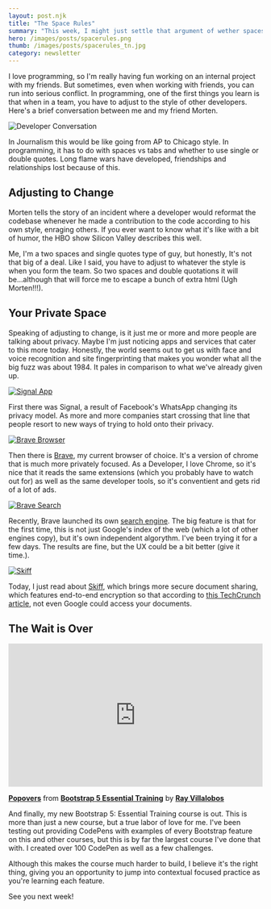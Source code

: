 ```yaml
---
layout: post.njk
title: "The Space Rules"
summary: "This week, I might just settle that argument of wether spaces or tabs are best in development. I'll even tell you if I prefer single over double quotes. Somehow I end up talking about privacy and make a big announcement about my largest course ever."
hero: /images/posts/spacerules.png
thumb: /images/posts/spacerules_tn.jpg
category: newsletter
---
```


I love programming, so I'm really having fun working on an internal project with my friends. But sometimes, even when working with friends, you can run into serious conflict. In programming, one of the first things you learn is that when in a team, you have to adjust to the style of other developers. Here's a brief conversation between me and my friend Morten.

![Developer Conversation](http://pixelprowess.com/i/2021-06-25_10-13-45.png)

In Journalism this would be like going from AP to Chicago style. In programming, it has to do with spaces vs tabs and whether to use single or double quotes. Long flame wars have developed, friendships and relationships lost because of this.

## Adjusting to Change

Morten tells the story of an incident where a developer would reformat the codebase whenever he made a contribution to the code according to his own style, enraging others. If you ever want to know what it's like with a bit of humor, the HBO show Silicon Valley describes this well.

<lite-youtube videoid="V7PLxL8jIl8"></lite-youtube>

Me, I'm a two spaces and single quotes type of guy, but honestly, It's not that big of a deal. Like I said, you have to adjust to whatever the style is when you form the team. So two spaces and double quotations it will be...although that will force me to escape a bunch of extra html (Ugh Morten!!!).

## Your Private Space

Speaking of adjusting to change, is it just me or more and more people are talking about privacy. Maybe I'm just noticing apps and services that cater to this more today. Honestly, the world seems out to get us with face and voice recognition and site fingerprinting that makes you wonder what all the big fuzz was about 1984. It pales in comparison to what we've already given up.

[![Signal App](http://pixelprowess.com/i/2021-06-25_14-11-58.png)](https://signal.org)

First there was Signal, a result of Facebook's WhatsApp changing its privacy model. As more and more companies start crossing that line that people resort to new ways of trying to hold onto their privacy.

[![Brave Browser](http://pixelprowess.com/i/2021-06-25_14-34-19.png)](https://brave.com/)

Then there is [Brave](https://brave.com), my current browser of choice. It's a version of chrome that is much more privately focused. As a Developer, I love Chrome, so it's nice that it reads the same extensions (which you probably have to watch out for) as well as the same developer tools, so it's conventient and gets rid of a lot of ads.

[![Brave Search](http://pixelprowess.com/i/2021-06-25_14-54-21.png)](https://search.brave.com/)

Recently, Brave launched its own [search engine](https://search.brave.com/). The big feature is that for the first time, this is not just Google's index of the web (which a lot of other engines copy), but it's own independent algorythm. I've been trying it for a few days. The results are fine, but the UX could be a bit better (give it time.).

[![Skiff](http://pixelprowess.com/i/2021-06-25_14-57-01.png)](https://www.skiff.org)

Today, I just read about [Skiff](https://www.skiff.org/), which brings more secure document sharing, which features end-to-end encryption so that according to [this TechCrunch article](https://techcrunch.com/2021/05/26/skiff-encrypted-collaboration-seed/), not even Google could access your documents.

## The Wait is Over

<div style="position:relative;height:0;padding-bottom:56.25%"><iframe width="640" height="360" src="https://www.linkedin.com/learning/embed/bootstrap-5-essential-training/popovers?claim=AQFBrDxJgtNlNwAAAXpErZblXmqlNaKyt9Hc6ISle1CETUNERy_7z5F5-UqOLUWJbKGlafq010y8TaFw96thSQMwVNfOl5vbBuSTpTNlm2tS7MvFAbjKCO_riisa-o8fmqrubd9dZkFf5Gj7F4d8PBtG95NGAlTdRWS_z7wcVWvQV4XTvsY7W6xBgjGU-F3ZSfTQTHFSnlu06OBEVgTouNBmbfCwrAKZ0v9rf5MdGQSJkBBDQeV9r89ds9cdXKg3Mtfv5UD8z4ngCARI_yzGM7Y2jUAhUTk85ZZ7MCDhwRWV2eNwDj9sHYKCR8cqwnvNznF4qfpWDcldAP8PgX4QHhy78PZKK9iJCZt2pSPb_o8xDCIyXeYPAym07Yc7Z-Smd6vbaqaPy0LpSD6tcePFILFaTyO9kgcWcz2eTRyuJyK3xRNJHLN1TpRVx9QflgrptBJgqCamSuvRrrUR8KId0Z06cIOLLatsrLapGU1JyPzO2Ssv1CFoGZPyP216pAzEM9DKcn79tQdQ2XDPU-xuXcixoksFSv0zz9HT9RQtXtcvABQGhCUT28LQhxHlVKKKeZ7d758Cb-OUO_C9WJ2b4qFMo--BZ0Ft5YWbzaDhhkz_5Deu4razJGCRUOmFXPAegCXKn5BhgVom0rF-ZAd_tUvbkbku9WlX7MrwtZrK0FaMxIRvky5olggU3xwo7feW9LhI7YdT6RI-4ZB38T_FN1Zp8hg_uX6fgQKfHq_Huw0" mozallowfullscreen="true" webkitallowfullscreen="true" allowfullscreen="true" frameborder="0" style="position:absolute;width:100%;height:100%;left:0"></iframe></div><p><strong><a href="https://www.linkedin.com/learning/bootstrap-5-essential-training/popovers?trk=embed_lil">Popovers</a></strong> from <strong><a href="https://www.linkedin.com/learning/bootstrap-5-essential-training?trk=embed_lil">Bootstrap 5 Essential Training</a></strong> by <strong><a href="https://www.linkedin.com/learning/instructors/ray-villalobos?trk=embed_lil">Ray Villalobos</a></strong></p>

And finally, my new Bootstrap 5: Essential Training course is out. This is more than just a new course, but a true labor of love for me. I've been testing out providing CodePens with examples of every Bootstrap feature on this and other courses, but this is by far the largest course I've done that with. I created over 100 CodePen as well as a few challenges.

Although this makes the course much harder to build, I believe it's the right thing, giving you an opportunity to jump into contextual focused practice as you're learning each feature.

See you next week!
